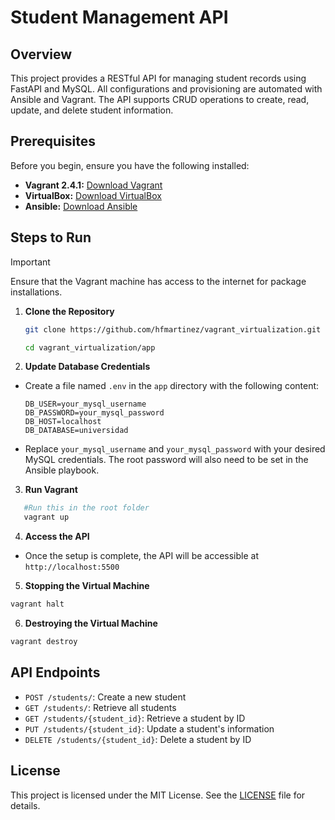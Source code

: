 # Student Management API

## Overview

This project provides a RESTful API for managing student records using FastAPI and MySQL. All configurations and provisioning are automated with Ansible and Vagrant. The API supports CRUD operations to create, read, update, and delete student information.

## Prerequisites

Before you begin, ensure you have the following installed:

- **Vagrant 2.4.1:** [Download Vagrant](https://www.vagrantup.com/)
- **VirtualBox:** [Download VirtualBox](https://www.virtualbox.org/)
- **Ansible:** [Download Ansible](https://www.ansible.com/)

## Steps to Run

> [!IMPORTANT]
> Ensure that the Vagrant machine has access to the internet for package installations.

1. **Clone the Repository**
   ```bash
   git clone https://github.com/hfmartinez/vagrant_virtualization.git
   
   cd vagrant_virtualization/app
   ```
2. **Update Database Credentials**

- Create a file named `.env` in the `app` directory with the following content:
  ```plaintext
  DB_USER=your_mysql_username
  DB_PASSWORD=your_mysql_password
  DB_HOST=localhost
  DB_DATABASE=universidad
  ```
- Replace `your_mysql_username` and `your_mysql_password` with your desired MySQL credentials. The root password will also need to be set in the Ansible playbook.

3. **Run Vagrant**

```bash
   #Run this in the root folder
   vagrant up
```

4.  **Access the API**

- Once the setup is complete, the API will be accessible at `http://localhost:5500`

5.  **Stopping the Virtual Machine**

```bash
vagrant halt
```

6. **Destroying the Virtual Machine**

```bash
vagrant destroy
```

## API Endpoints

- `POST /students/`: Create a new student
- `GET /students/`: Retrieve all students
- `GET /students/{student_id}`: Retrieve a student by ID
- `PUT /students/{student_id}`: Update a student's information
- `DELETE /students/{student_id}`: Delete a student by ID

## License

This project is licensed under the MIT License. See the [LICENSE](LICENSE) file for details.
